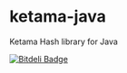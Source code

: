 ketama-java
===========

Ketama Hash library for Java


[![Bitdeli Badge](https://d2weczhvl823v0.cloudfront.net/jinoos/ketama-java/trend.png)](https://bitdeli.com/free "Bitdeli Badge")

